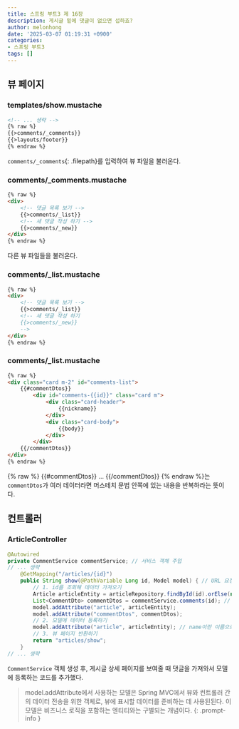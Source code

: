 ```yaml
---
title: 스프링 부트3 제 16장
description: 게시글 밑에 댓글이 없으면 섭하죠?
author: melonhong
date: '2025-03-07 01:19:31 +0900'
categories:
- 스프링 부트3
tags: []
---
```

## 뷰 페이지
### templates/show.mustache
```html
<!-- ... 생략 -->
{% raw %}
{{>comments/_comments}}
{{>layouts/footer}}
{% endraw %}
```
`comments/_comments`{: .filepath}를 입력하여 뷰 파일을 불러온다.

### comments/_comments.mustache
```html
{% raw %}
<div>
    <!-- 댓글 목록 보기 -->
    {{>comments/_list}}
    <!-- 새 댓글 작성 하기 -->
    {{>comments/_new}}
</div>
{% endraw %}
```
다른 뷰 파일들을 불러온다.

### comments/_list.mustache
```html
{% raw %}
<div>
    <!-- 댓글 목록 보기 -->
    {{>comments/_list}}
    <!-- 새 댓글 작성 하기
    {{>comments/_new}}
    -->
</div>
{% endraw %}
```

### comments/_list.mustache
```html
{% raw %}
<div class="card m-2" id="comments-list">
    {{#commentDtos}}
        <div id="comments-{{id}}" class="card m">
            <div class="card-header">
                {{nickname}}
            </div>
            <div class="card-body">
                {{body}}
            </div>
        </div>
    {{/commentDtos}}
</div>
{% endraw %}
```
{% raw %} {{#commentDtos}} ... {{/commentDtos}} {% endraw %}는 `commentDtos`가 여러 데이터라면 머스테치 문법 안쪽에 있는 내용을 반복하라는 뜻이다.

## 컨트롤러
### ArticleController
```java
@Autowired
private CommentService commentService; // 서비스 객체 주입
// ... 생략
    @GetMapping("/articles/{id}")
    public String show(@PathVariable Long id, Model model) { // URL 요청으로 들어온 전달값을 매개변수로 받음
        // 1. id를 조회해 데이터 가져오기
        Article articleEntity = articleRepository.findById(id).orElse(null); // id 값으로 데이터를 찾을 때 해당 값이 없으면 null 반환
        List<CommentDto> commentDtos = commentService.comments(id); // 댓글 엔티티를 가져와서 DTO로 변환
        model.addAttribute("article", articleEntity);
        model.addAttribute("commentDtos", commentDtos);
        // 2. 모델에 데이터 등록하기
        model.addAttribute("article", articleEntity); // name이란 이름으로 value 객체 추가
        // 3. 뷰 페이지 반환하기
        return "articles/show";
    }
// ... 생략
```
`CommentService` 객체 생성 후, 게시글 상세 페이지를 보여줄 때 댓글을 가져와서 모델에 등록하는 코드를 추가했다.

> model.addAttribute에서 사용하는 모델은 Spring MVC에서 뷰와 컨트롤러 간의 데이터 전송을 위한 객체로, 뷰에 표시할 데이터를 준비하는 데 사용된된다. 이 모델은 비즈니스 로직을 포함하는 엔티티와는 구별되는 개념이다.
{: .prompt-info }